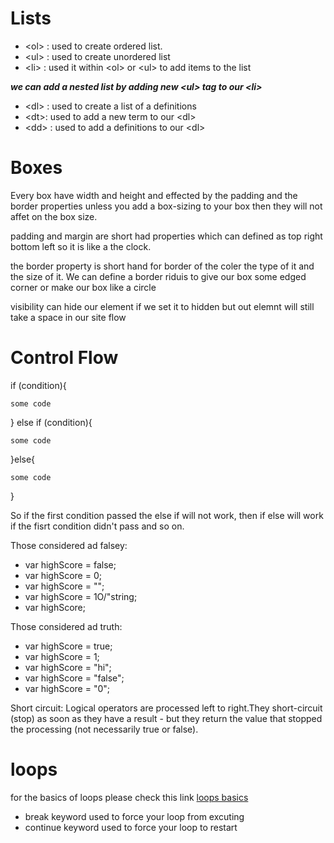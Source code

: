 # Lists

- \<ol> : used to create ordered list.
- \<ul> : used to create unordered list
- \<li> : used it within \<ol> or \<ul> to add items to the list

**_we can add a nested list by adding new \<ul> tag to our \<li>_**

- \<dl> : used to create a list of a definitions
- \<dt>: used to add a new term to our \<dl>
- \<dd> : used to add a definitions to our \<dl>

# Boxes

Every box have width and height and effected by the padding and the border properties unless you add a box-sizing to your box then they will not affet on the box size.

padding and margin are short had properties which can defined as top right bottom left so it is like a the clock.

the border property is short hand for border of the coler the type of it and the size of it. We can define a border riduis to give our box some edged corner or make our box like a circle

visibility can hide our element if we set it to hidden but out elemnt will still take a space in our site flow

# Control Flow

if (condition){

    some code

} else if (condition){

    some code

}else{

    some code

}

So if the first condition passed the else if will not work, then if else will work if the fisrt condition didn't pass and so on.

Those considered ad falsey:

- var highScore = false;
- var highScore = 0;
- var highScore = "";
- var highScore = 1O/"string;
- var highScore;

Those considered ad truth:

- var highScore = true;
- var highScore = 1;
- var highScore = "hi";
- var highScore = "false";
- var highScore = "0";

Short circuit: Logical operators are processed left to right.They short-circuit (stop) as soon as they have a result - but they return the value that stopped the processing (not necessarily true or false).

# loops

for the basics of loops please check this link [loops basics](https://mohammad-eshtaiwi.github.io/reading-notes/Operators-and-Loops)

- break keyword used to force your loop from excuting
- continue keyword used to force your loop to restart
